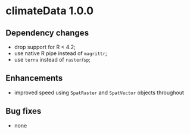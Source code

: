 # climateData 1.0.0

## Dependency changes
- drop support for R < 4.2;
- use native R pipe instead of `magrittr`;
- use `terra` instead of `raster`/`sp`;

## Enhancements
- improved speed using `SpatRaster` and `SpatVector` objects throughout

## Bug fixes
- none
